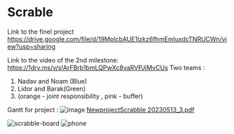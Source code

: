 # Scrable
Link to the finel project https://drive.google.com/file/d/19MpIcbAUE1Izkz6fhmEmluxdcTNRUCWn/view?usp=sharing

Link to the video of the 2nd milestone:
https://1drv.ms/v/s!ArFBrb1bmLQPwXc8vaRVPJjMvCUs
Two teams :
1. Nadav and Noam (Blue)
2. Lidor and Barak(Green)
3. (orange - joint responsibility , pink - buffer)

Gantt for project :
![image](https://github.com/Noam32/Scrabble/assets/104763917/36665857-ab3f-417a-8e43-2b57abd2b6ae)
[NewprojectScrabble 20230513_3.pdf](https://github.com/Noam32/Scrabble/files/11470450/NewprojectScrabble.20230513_3.pdf)


![scrabble-board](https://github.com/Noam32/Scrabble/assets/123992712/62b123f2-5449-487d-bad3-2fa93aecef98)
![phone](https://github.com/Noam32/Scrabble/assets/123992712/981f72cb-c6a1-48d8-a076-bc3612198ca1)

